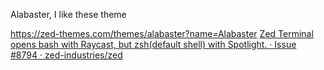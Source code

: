 Alabaster, I like these theme

https://zed-themes.com/themes/alabaster?name=Alabaster [Zed Terminal opens bash with Raycast, but zsh(default shell) with Spotlight. · Issue #8794 · zed-industries/zed](https://github.com/zed-industries/zed/issues/8794) 